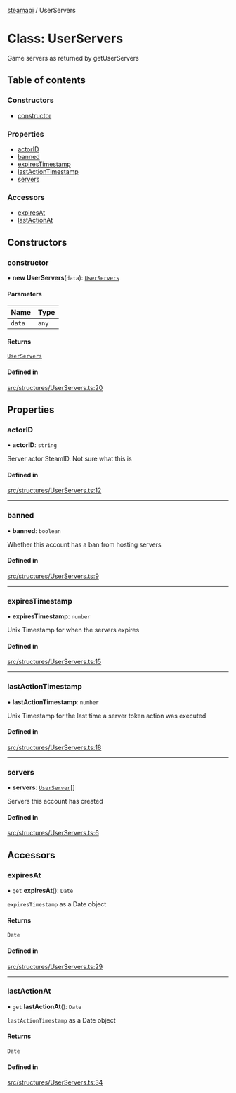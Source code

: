 [steamapi](../README.md) / UserServers

# Class: UserServers

Game servers as returned by getUserServers

## Table of contents

### Constructors

- [constructor](UserServers.md#constructor)

### Properties

- [actorID](UserServers.md#actorid)
- [banned](UserServers.md#banned)
- [expiresTimestamp](UserServers.md#expirestimestamp)
- [lastActionTimestamp](UserServers.md#lastactiontimestamp)
- [servers](UserServers.md#servers)

### Accessors

- [expiresAt](UserServers.md#expiresat)
- [lastActionAt](UserServers.md#lastactionat)

## Constructors

### constructor

• **new UserServers**(`data`): [`UserServers`](UserServers.md)

#### Parameters

| Name | Type |
| :------ | :------ |
| `data` | `any` |

#### Returns

[`UserServers`](UserServers.md)

#### Defined in

[src/structures/UserServers.ts:20](https://github.com/xDimGG/node-steamapi/blob/b7dfdb7/src/structures/UserServers.ts#L20)

## Properties

### actorID

• **actorID**: `string`

Server actor SteamID. Not sure what this is

#### Defined in

[src/structures/UserServers.ts:12](https://github.com/xDimGG/node-steamapi/blob/b7dfdb7/src/structures/UserServers.ts#L12)

___

### banned

• **banned**: `boolean`

Whether this account has a ban from hosting servers

#### Defined in

[src/structures/UserServers.ts:9](https://github.com/xDimGG/node-steamapi/blob/b7dfdb7/src/structures/UserServers.ts#L9)

___

### expiresTimestamp

• **expiresTimestamp**: `number`

Unix Timestamp for when the servers expires

#### Defined in

[src/structures/UserServers.ts:15](https://github.com/xDimGG/node-steamapi/blob/b7dfdb7/src/structures/UserServers.ts#L15)

___

### lastActionTimestamp

• **lastActionTimestamp**: `number`

Unix Timestamp for the last time a server token action was executed

#### Defined in

[src/structures/UserServers.ts:18](https://github.com/xDimGG/node-steamapi/blob/b7dfdb7/src/structures/UserServers.ts#L18)

___

### servers

• **servers**: [`UserServer`](UserServer.md)[]

Servers this account has created

#### Defined in

[src/structures/UserServers.ts:6](https://github.com/xDimGG/node-steamapi/blob/b7dfdb7/src/structures/UserServers.ts#L6)

## Accessors

### expiresAt

• `get` **expiresAt**(): `Date`

`expiresTimestamp` as a Date object

#### Returns

`Date`

#### Defined in

[src/structures/UserServers.ts:29](https://github.com/xDimGG/node-steamapi/blob/b7dfdb7/src/structures/UserServers.ts#L29)

___

### lastActionAt

• `get` **lastActionAt**(): `Date`

`lastActionTimestamp` as a Date object

#### Returns

`Date`

#### Defined in

[src/structures/UserServers.ts:34](https://github.com/xDimGG/node-steamapi/blob/b7dfdb7/src/structures/UserServers.ts#L34)
